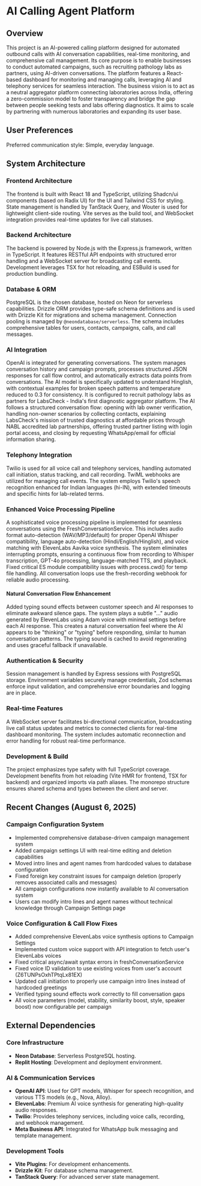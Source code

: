 # AI Calling Agent Platform

## Overview
This project is an AI-powered calling platform designed for automated outbound calls with AI conversation capabilities, real-time monitoring, and comprehensive call management. Its core purpose is to enable businesses to conduct automated campaigns, such as recruiting pathology labs as partners, using AI-driven conversations. The platform features a React-based dashboard for monitoring and managing calls, leveraging AI and telephony services for seamless interaction. The business vision is to act as a neutral aggregator platform connecting laboratories across India, offering a zero-commission model to foster transparency and bridge the gap between people seeking tests and labs offering diagnostics. It aims to scale by partnering with numerous laboratories and expanding its user base.

## User Preferences
Preferred communication style: Simple, everyday language.

## System Architecture

### Frontend Architecture
The frontend is built with React 18 and TypeScript, utilizing Shadcn/ui components (based on Radix UI) for the UI and Tailwind CSS for styling. State management is handled by TanStack Query, and Wouter is used for lightweight client-side routing. Vite serves as the build tool, and WebSocket integration provides real-time updates for live call statuses.

### Backend Architecture
The backend is powered by Node.js with the Express.js framework, written in TypeScript. It features RESTful API endpoints with structured error handling and a WebSocket server for broadcasting call events. Development leverages TSX for hot reloading, and ESBuild is used for production bundling.

### Database & ORM
PostgreSQL is the chosen database, hosted on Neon for serverless capabilities. Drizzle ORM provides type-safe schema definitions and is used with Drizzle Kit for migrations and schema management. Connection pooling is managed by `@neondatabase/serverless`. The schema includes comprehensive tables for users, contacts, campaigns, calls, and call messages.

### AI Integration
OpenAI is integrated for generating conversations. The system manages conversation history and campaign prompts, processes structured JSON responses for call flow control, and automatically extracts data points from conversations. The AI model is specifically updated to understand Hinglish, with contextual examples for broken speech patterns and temperature reduced to 0.3 for consistency. It is configured to recruit pathology labs as partners for LabsCheck - India's first diagnostic aggregator platform. The AI follows a structured conversation flow: opening with lab owner verification, handling non-owner scenarios by collecting contacts, explaining LabsCheck's mission of trusted diagnostics at affordable prices through NABL accredited lab partnerships, offering trusted partner listing with login portal access, and closing by requesting WhatsApp/email for official information sharing.

### Telephony Integration
Twilio is used for all voice call and telephony services, handling automated call initiation, status tracking, and call recording. TwiML webhooks are utilized for managing call events. The system employs Twilio's speech recognition enhanced for Indian languages (hi-IN), with extended timeouts and specific hints for lab-related terms.

### Enhanced Voice Processing Pipeline
A sophisticated voice processing pipeline is implemented for seamless conversations using the FreshConversationService. This includes audio format auto-detection (WAV/MP3/default) for proper OpenAI Whisper compatibility, language auto-detection (Hindi/English/Hinglish), and voice matching with ElevenLabs Aavika voice synthesis. The system eliminates interrupting prompts, ensuring a continuous flow from recording to Whisper transcription, GPT-4o processing, language-matched TTS, and playback. Fixed critical ES module compatibility issues with process.cwd() for temp file handling. All conversation loops use the fresh-recording webhook for reliable audio processing.

#### Natural Conversation Flow Enhancement
Added typing sound effects between customer speech and AI responses to eliminate awkward silence gaps. The system plays a subtle "..." audio generated by ElevenLabs using Adam voice with minimal settings before each AI response. This creates a natural conversation feel where the AI appears to be "thinking" or "typing" before responding, similar to human conversation patterns. The typing sound is cached to avoid regenerating and uses graceful fallback if unavailable.

### Authentication & Security
Session management is handled by Express sessions with PostgreSQL storage. Environment variables securely manage credentials, Zod schemas enforce input validation, and comprehensive error boundaries and logging are in place.

### Real-time Features
A WebSocket server facilitates bi-directional communication, broadcasting live call status updates and metrics to connected clients for real-time dashboard monitoring. The system includes automatic reconnection and error handling for robust real-time performance.

### Development & Build
The project emphasizes type safety with full TypeScript coverage. Development benefits from hot reloading (Vite HMR for frontend, TSX for backend) and organized imports via path aliases. The monorepo structure ensures shared schema and types between the client and server.

## Recent Changes (August 6, 2025)

### Campaign Configuration System
- Implemented comprehensive database-driven campaign management system
- Added campaign settings UI with real-time editing and deletion capabilities
- Moved intro lines and agent names from hardcoded values to database configuration
- Fixed foreign key constraint issues for campaign deletion (properly removes associated calls and messages)
- All campaign configurations now instantly available to AI conversation system
- Users can modify intro lines and agent names without technical knowledge through Campaign Settings page

### Voice Configuration & Call Flow Fixes
- Added comprehensive ElevenLabs voice synthesis options to Campaign Settings
- Implemented custom voice support with API integration to fetch user's ElevenLabs voices
- Fixed critical async/await syntax errors in freshConversationService
- Fixed voice ID validation to use existing voices from user's account (Z6TUNPsOxhTPtqLx81EX)
- Updated call initiation to properly use campaign intro lines instead of hardcoded greetings
- Verified typing sound effects work correctly to fill conversation gaps
- All voice parameters (model, stability, similarity boost, style, speaker boost) now configurable per campaign

## External Dependencies

### Core Infrastructure
- **Neon Database**: Serverless PostgreSQL hosting.
- **Replit Hosting**: Development and deployment environment.

### AI & Communication Services
- **OpenAI API**: Used for GPT models, Whisper for speech recognition, and various TTS models (e.g., Nova, Alloy).
- **ElevenLabs**: Premium AI voice synthesis for generating high-quality audio responses.
- **Twilio**: Provides telephony services, including voice calls, recording, and webhook management.
- **Meta Business API**: Integrated for WhatsApp bulk messaging and template management.

### Development Tools
- **Vite Plugins**: For development enhancements.
- **Drizzle Kit**: For database schema management.
- **TanStack Query**: For advanced server state management.